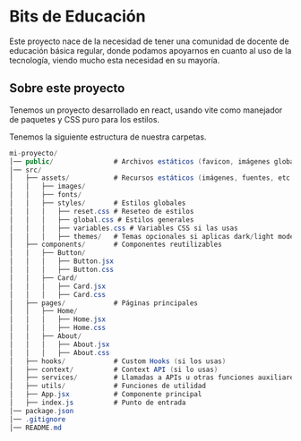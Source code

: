 # Bits de Educación
Este proyecto nace de la necesidad de tener una comunidad de docente de educación básica regular,
donde podamos apoyarnos en cuanto al uso de la tecnología, viendo mucho esta necesidad en su mayoría.


## Sobre este proyecto
Tenemos un proyecto desarrollado en react, usando vite como manejador de paquetes y CSS puro para los estilos.

Tenemos la siguiente estructura de nuestra carpetas.

```csharp
mi-proyecto/
│── public/               # Archivos estáticos (favicon, imágenes globales, etc.)
│── src/
│   ├── assets/           # Recursos estáticos (imágenes, fuentes, etc.)
│   │   ├── images/
│   │   ├── fonts/
│   │   ├── styles/       # Estilos globales
│   │   │   ├── reset.css # Reseteo de estilos
│   │   │   ├── global.css # Estilos generales
│   │   │   ├── variables.css # Variables CSS si las usas
│   │   │   ├── themes/   # Temas opcionales si aplicas dark/light mode
│   ├── components/       # Componentes reutilizables
│   │   ├── Button/
│   │   │   ├── Button.jsx
│   │   │   ├── Button.css
│   │   ├── Card/
│   │   │   ├── Card.jsx
│   │   │   ├── Card.css
│   ├── pages/            # Páginas principales
│   │   ├── Home/
│   │   │   ├── Home.jsx
│   │   │   ├── Home.css
│   │   ├── About/
│   │   │   ├── About.jsx
│   │   │   ├── About.css
│   ├── hooks/            # Custom Hooks (si los usas)
│   ├── context/          # Context API (si lo usas)
│   ├── services/         # Llamadas a APIs u otras funciones auxiliares
│   ├── utils/            # Funciones de utilidad
│   ├── App.jsx           # Componente principal
│   ├── index.js          # Punto de entrada
│── package.json
│── .gitignore
│── README.md
```
